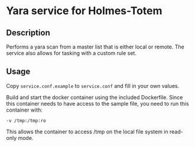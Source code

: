 # Yara service for Holmes-Totem

## Description

Performs a yara scan from a master list that is either local or remote.
The service also allows for tasking with a custom rule set. 

## Usage

Copy `service.conf.example` to `service.conf` and fill in your own values.

Build and start the docker container using the included Dockerfile.
Since this container needs to have access to the sample file, you
need to run this container with:

`-v /tmp:/tmp:ro`

This allows the container to access /tmp on the local file system in
read-only mode.
